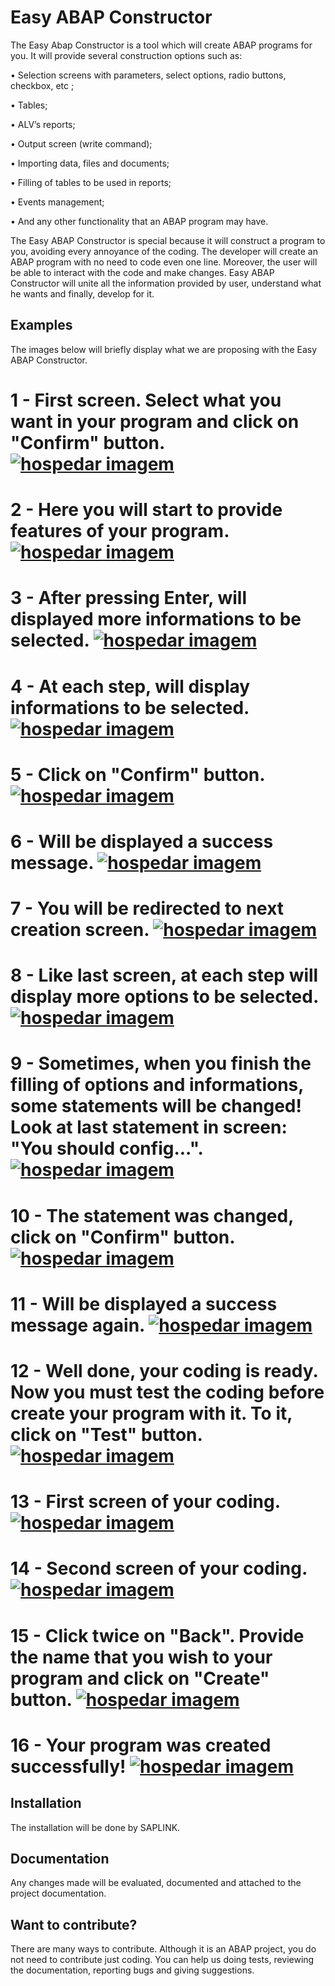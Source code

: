 Easy ABAP Constructor
==========================

The Easy Abap Constructor is a tool which will create ABAP programs for you. It will provide several construction options such as:

•	Selection screens with parameters, select options, radio buttons, checkbox, etc ;

•	Tables;

•	ALV’s reports;

•	Output screen (write command);

•	Importing data, files and documents;

•	Filling of tables to be used in reports;

•	Events management;

•	And any other functionality that an ABAP program may have.

The Easy ABAP Constructor is special because it will construct a program to you, avoiding every annoyance of the coding. The developer will create an ABAP program with no need to code even one line. Moreover, the user will be able to interact with the code and make changes. 
Easy ABAP Constructor will unite all the information provided by user, understand what he wants and finally, develop for it.





Examples
------------

The images below will briefly display what we are proposing with the Easy ABAP Constructor.

1 - First screen. Select what you want in your program and click on "Confirm" button.
<a href="http://www.casimages.com.br/i/140314100110308874.jpg.html" target="_blank" title="hospedar imagens"><img src="http://nsae01.casimages.net/img/2014/03/14/140314100110308874.jpg" border="0" alt="hospedar imagem" /></a>
=======

2 - Here you will start to provide features of your program.
<a href="http://www.casimages.com.br/i/140314100425967918.jpg.html" target="_blank" title="hospedar imagens"><img src="http://nsae01.casimages.net/img/2014/03/14/140314100425967918.jpg" border="0" alt="hospedar imagem" /></a>
======

3 - After pressing Enter, will displayed more informations to be selected.
<a href="http://www.casimages.com.br/i/14031410042951680.jpg.html" target="_blank" title="hospedar imagens"><img src="http://nsae01.casimages.net/img/2014/03/14/14031410042951680.jpg" border="0" alt="hospedar imagem" /></a>
======

4 - At each step, will display informations to be selected.
<a href="http://www.casimages.com.br/i/140314100432683625.jpg.html" target="_blank" title="hospedar imagens"><img src="http://nsae01.casimages.net/img/2014/03/14/140314100432683625.jpg" border="0" alt="hospedar imagem" /></a>
======

5 - Click on "Confirm" button.
<a href="http://www.casimages.com.br/i/140314100435487371.jpg.html" target="_blank" title="hospedar imagens"><img src="http://nsae01.casimages.net/img/2014/03/14/140314100435487371.jpg" border="0" alt="hospedar imagem" /></a>
======

6 - Will be displayed a success message.
<a href="http://www.casimages.com.br/i/140314100438706717.jpg.html" target="_blank" title="hospedar imagens"><img src="http://nsae01.casimages.net/img/2014/03/14/140314100438706717.jpg" border="0" alt="hospedar imagem" /></a>
======

7 - You will be redirected to next creation screen.
<a href="http://www.casimages.com.br/i/140314100441464968.jpg.html" target="_blank" title="hospedar imagens"><img src="http://nsae01.casimages.net/img/2014/03/14/140314100441464968.jpg" border="0" alt="hospedar imagem" /></a>
======

8 - Like last screen, at each step will display more options to be selected.
<a href="http://www.casimages.com.br/i/140314100445453838.jpg.html" target="_blank" title="hospedar imagens"><img src="http://nsae01.casimages.net/img/2014/03/14/140314100445453838.jpg" border="0" alt="hospedar imagem" /></a>
======

9 - Sometimes, when you finish the filling of options and informations, some statements will be changed! Look at last statement in screen: "You should config...".
<a href="http://www.casimages.com.br/i/140314100449430188.jpg.html" target="_blank" title="hospedar imagens"><img src="http://nsae01.casimages.net/img/2014/03/14/140314100449430188.jpg" border="0" alt="hospedar imagem" /></a>
======

10 - The statement was changed, click on "Confirm" button.
<a href="http://www.casimages.com.br/i/140314100452829369.jpg.html" target="_blank" title="hospedar imagens"><img src="http://nsae01.casimages.net/img/2014/03/14/140314100452829369.jpg" border="0" alt="hospedar imagem" /></a>
======

11 - Will be displayed a success message again.
<a href="http://www.casimages.com.br/i/140314100456150518.jpg.html" target="_blank" title="hospedar imagens"><img src="http://nsae01.casimages.net/img/2014/03/14/140314100456150518.jpg" border="0" alt="hospedar imagem" /></a>
======

12 - Well done, your coding is ready. Now you must test the coding before create your program with it. To it, click on "Test" button.
<a href="http://www.casimages.com.br/i/140314100459597051.jpg.html" target="_blank" title="hospedar imagens"><img src="http://nsae01.casimages.net/img/2014/03/14/140314100459597051.jpg" border="0" alt="hospedar imagem" /></a>
======

13 - First screen of your coding.
<a href="http://www.casimages.com.br/i/140314100503906126.jpg.html" target="_blank" title="hospedar imagens"><img src="http://nsae01.casimages.net/img/2014/03/14/140314100503906126.jpg" border="0" alt="hospedar imagem" /></a>
======

14 - Second screen of your coding.
<a href="http://www.casimages.com.br/i/140314100509616040.jpg.html" target="_blank" title="hospedar imagens"><img src="http://nsae01.casimages.net/img/2014/03/14/140314100509616040.jpg" border="0" alt="hospedar imagem" /></a>
======

15 - Click twice on "Back". Provide the name that you wish to your program and click on "Create" button.
<a href="http://www.casimages.com.br/i/140314100514198273.jpg.html" target="_blank" title="hospedar imagens"><img src="http://nsae01.casimages.net/img/2014/03/14/140314100514198273.jpg" border="0" alt="hospedar imagem" /></a>
======

16 - Your program was created successfully!
<a href="http://www.casimages.com.br/i/140314100516401344.jpg.html" target="_blank" title="hospedar imagens"><img src="http://nsae01.casimages.net/img/2014/03/14/140314100516401344.jpg" border="0" alt="hospedar imagem" /></a>
======






Installation
------------

The installation will be done by SAPLINK. 


Documentation
------------

Any changes made will be evaluated, documented and attached to the project documentation.


Want to contribute?
------------

There are many ways to contribute. Although it is an ABAP project, you do not need to contribute just coding. You can help us doing tests, reviewing the documentation, reporting bugs and giving suggestions.
